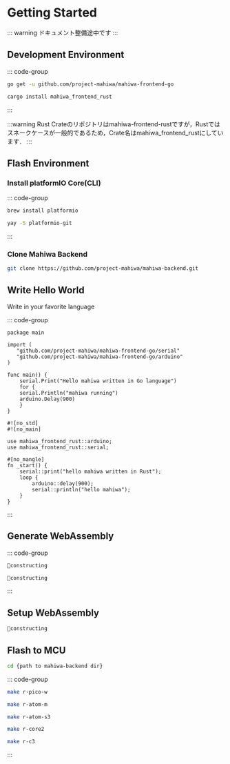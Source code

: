 # Getting Started

::: warning
ドキュメント整備途中です
:::

## Development Environment

::: code-group

```bash [Go]
go get -u github.com/project-mahiwa/mahiwa-frontend-go
```

```bash [Rust]
cargo install mahiwa_frontend_rust
```

:::

:::warning
Rust Crateのリポジトリはmahiwa-frontend-rustですが，Rustではスネークケースが一般的であるため，Crate名はmahiwa_frontend_rustにしています．
:::

## Flash Environment

### Install platformIO Core(CLI)

::: code-group

```bash [Homebrew(MacOS, Linux)]
brew install platformio
```

```bash [Yay(Arch Linux)]
yay -S platformio-git
```

:::

### Clone Mahiwa Backend

```bash
git clone https://github.com/project-mahiwa/mahiwa-backend.git
```

## Write Hello World

Write in your favorite language

::: code-group

```go[Go]
package main

import (
   "github.com/project-mahiwa/mahiwa-frontend-go/serial"
   "github.com/project-mahiwa/mahiwa-frontend-go/arduino"
)

func main() {
    serial.Print("Hello mahiwa written in Go language")
    for {
    serial.Println("mahiwa running")
    arduino.Delay(900)
    }
}
```

```rust[Rust]
#![no_std]
#![no_main]

use mahiwa_frontend_rust::arduino;
use mahiwa_frontend_rust::serial;

#[no_mangle]
fn _start() {
    serial::print("hello mahiwa written in Rust");
    loop {
        arduino::delay(900);
        serial::println("hello mahiwa");
    }
}
```

:::

## Generate WebAssembly

::: code-group

```bash [Go]
🚧constructing
```

```bash [Rust]
🚧constructing
```

:::

## Setup WebAssembly

```bash
🚧constructing
```

## Flash to MCU

```bash
cd {path to mahiwa-backend dir}
```

::: code-group

```bash [RaspberryPi Pico W]
make r-pico-w
```

```bash [ATOM Matrix]
make r-atom-m
```

```bash [ATOM S3]
make r-atom-s3
```

```bash [M5Stack Core2]
make r-core2
```

```bash [M5Stamp C3, C3U]
make r-c3
```

:::
